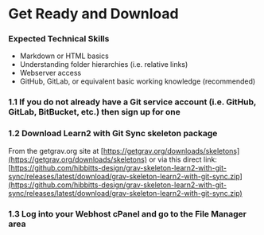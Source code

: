 # Get Ready and Download

### Expected Technical Skills

* Markdown or HTML basics
* Understanding folder hierarchies (i.e. relative links)
* Webserver access
* GitHub, GitLab, or equivalent basic working knowledge (recommended)

### 1.1 If you do not already have a Git service account (i.e. GitHub, GitLab, BitBucket, etc.) then sign up for one

### 1.2 Download Learn2 with Git Sync skeleton package

From the getgrav.org site at [https://getgrav.org/downloads/skeletons](https://getgrav.org/downloads/skeletons) or via this direct link: [https://github.com/hibbitts-design/grav-skeleton-learn2-with-git-sync/releases/latest/download/grav-skeleton-learn2-with-git-sync.zip](https://github.com/hibbitts-design/grav-skeleton-learn2-with-git-sync/releases/latest/download/grav-skeleton-learn2-with-git-sync.zip)

### 1.3 Log into your Webhost cPanel and go to the File Manager area
